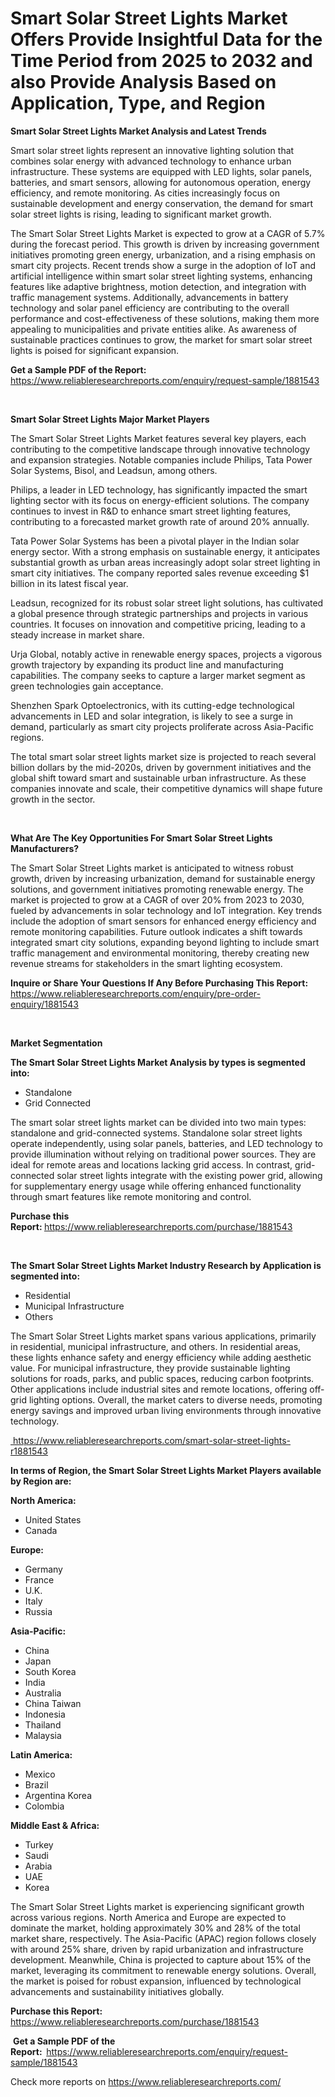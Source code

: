 <p><h1>Smart Solar Street Lights Market Offers Provide Insightful Data for the Time Period from 2025 to 2032 and also Provide Analysis Based on Application, Type, and Region</h1></p><p><strong>Smart Solar Street Lights Market Analysis and Latest Trends</strong></p>
<p><p>Smart solar street lights represent an innovative lighting solution that combines solar energy with advanced technology to enhance urban infrastructure. These systems are equipped with LED lights, solar panels, batteries, and smart sensors, allowing for autonomous operation, energy efficiency, and remote monitoring. As cities increasingly focus on sustainable development and energy conservation, the demand for smart solar street lights is rising, leading to significant market growth.</p><p>The Smart Solar Street Lights Market is expected to grow at a CAGR of 5.7% during the forecast period. This growth is driven by increasing government initiatives promoting green energy, urbanization, and a rising emphasis on smart city projects. Recent trends show a surge in the adoption of IoT and artificial intelligence within smart solar street lighting systems, enhancing features like adaptive brightness, motion detection, and integration with traffic management systems. Additionally, advancements in battery technology and solar panel efficiency are contributing to the overall performance and cost-effectiveness of these solutions, making them more appealing to municipalities and private entities alike. As awareness of sustainable practices continues to grow, the market for smart solar street lights is poised for significant expansion.</p></p>
<p><strong>Get a Sample PDF of the Report:&nbsp;</strong> <a href="https://www.reliableresearchreports.com/enquiry/request-sample/1881543?utm_campaign=2593&utm_medium=2&utm_source=Github&utm_content=ia&utm_term=23022025&utm_id=smart-solar-street-lights">https://www.reliableresearchreports.com/enquiry/request-sample/1881543</a></p>
<p>&nbsp;</p>
<p><strong>Smart Solar Street Lights Major Market Players</strong></p>
<p><p>The Smart Solar Street Lights Market features several key players, each contributing to the competitive landscape through innovative technology and expansion strategies. Notable companies include Philips, Tata Power Solar Systems, Bisol, and Leadsun, among others.</p><p>Philips, a leader in LED technology, has significantly impacted the smart lighting sector with its focus on energy-efficient solutions. The company continues to invest in R&D to enhance smart street lighting features, contributing to a forecasted market growth rate of around 20% annually.</p><p>Tata Power Solar Systems has been a pivotal player in the Indian solar energy sector. With a strong emphasis on sustainable energy, it anticipates substantial growth as urban areas increasingly adopt solar street lighting in smart city initiatives. The company reported sales revenue exceeding $1 billion in its latest fiscal year.</p><p>Leadsun, recognized for its robust solar street light solutions, has cultivated a global presence through strategic partnerships and projects in various countries. It focuses on innovation and competitive pricing, leading to a steady increase in market share.</p><p>Urja Global, notably active in renewable energy spaces, projects a vigorous growth trajectory by expanding its product line and manufacturing capabilities. The company seeks to capture a larger market segment as green technologies gain acceptance.</p><p>Shenzhen Spark Optoelectronics, with its cutting-edge technological advancements in LED and solar integration, is likely to see a surge in demand, particularly as smart city projects proliferate across Asia-Pacific regions.</p><p>The total smart solar street lights market size is projected to reach several billion dollars by the mid-2020s, driven by government initiatives and the global shift toward smart and sustainable urban infrastructure. As these companies innovate and scale, their competitive dynamics will shape future growth in the sector.</p></p>
<p>&nbsp;</p>
<p><strong>What Are The Key Opportunities For Smart Solar Street Lights Manufacturers?</strong></p>
<p><p>The Smart Solar Street Lights market is anticipated to witness robust growth, driven by increasing urbanization, demand for sustainable energy solutions, and government initiatives promoting renewable energy. The market is projected to grow at a CAGR of over 20% from 2023 to 2030, fueled by advancements in solar technology and IoT integration. Key trends include the adoption of smart sensors for enhanced energy efficiency and remote monitoring capabilities. Future outlook indicates a shift towards integrated smart city solutions, expanding beyond lighting to include smart traffic management and environmental monitoring, thereby creating new revenue streams for stakeholders in the smart lighting ecosystem.</p></p>
<p><strong>Inquire or Share Your Questions If Any Before Purchasing This Report:</strong> <a href="https://www.reliableresearchreports.com/enquiry/pre-order-enquiry/1881543?utm_campaign=2593&utm_medium=2&utm_source=Github&utm_content=ia&utm_term=23022025&utm_id=smart-solar-street-lights">https://www.reliableresearchreports.com/enquiry/pre-order-enquiry/1881543</a></p>
<p>&nbsp;</p>
<p><strong>Market Segmentation</strong></p>
<p><strong>The Smart Solar Street Lights Market Analysis by types is segmented into:</strong></p>
<p><ul><li>Standalone</li><li>Grid Connected</li></ul></p>
<p><p>The smart solar street lights market can be divided into two main types: standalone and grid-connected systems. Standalone solar street lights operate independently, using solar panels, batteries, and LED technology to provide illumination without relying on traditional power sources. They are ideal for remote areas and locations lacking grid access. In contrast, grid-connected solar street lights integrate with the existing power grid, allowing for supplementary energy usage while offering enhanced functionality through smart features like remote monitoring and control.</p></p>
<p><strong>Purchase this Report:&nbsp;</strong><a href="https://www.reliableresearchreports.com/purchase/1881543?utm_campaign=2593&utm_medium=2&utm_source=Github&utm_content=ia&utm_term=23022025&utm_id=smart-solar-street-lights">https://www.reliableresearchreports.com/purchase/1881543</a></p>
<p>&nbsp;</p>
<p><strong>The Smart Solar Street Lights Market Industry Research by Application is segmented into:</strong></p>
<p><ul><li>Residential</li><li>Municipal Infrastructure</li><li>Others</li></ul></p>
<p><p>The Smart Solar Street Lights market spans various applications, primarily in residential, municipal infrastructure, and others. In residential areas, these lights enhance safety and energy efficiency while adding aesthetic value. For municipal infrastructure, they provide sustainable lighting solutions for roads, parks, and public spaces, reducing carbon footprints. Other applications include industrial sites and remote locations, offering off-grid lighting options. Overall, the market caters to diverse needs, promoting energy savings and improved urban living environments through innovative technology.</p></p>
<p><a href="https://www.reliableresearchreports.com/smart-solar-street-lights-r1881543?utm_campaign=2593&utm_medium=2&utm_source=Github&utm_content=ia&utm_term=23022025&utm_id=smart-solar-street-lights">&nbsp;https://www.reliableresearchreports.com/smart-solar-street-lights-r1881543</a></p>
<p><strong>In terms of Region, the Smart Solar Street Lights Market Players available by Region are:</strong></p>
<p>
    <p> <strong> North America: </strong>
        <ul>
            <li>United States</li>
            <li>Canada</li>
        </ul>
        </p> 
    <p> <strong> Europe: </strong>
        <ul>
            <li>Germany</li>
            <li>France</li>
            <li>U.K.</li>
            <li>Italy</li>
            <li>Russia</li>
        </ul>
        </p> 
    <p> <strong> Asia-Pacific: </strong>
        <ul>
            <li>China</li>
            <li>Japan</li>
            <li>South Korea</li>
            <li>India</li>
            <li>Australia</li>
            <li>China Taiwan</li>
            <li>Indonesia</li>
            <li>Thailand</li>
            <li>Malaysia</li>
        </ul>
        </p> 
    <p> <strong> Latin America: </strong>
        <ul>
            <li>Mexico</li>
            <li>Brazil</li>
            <li>Argentina Korea</li>
            <li>Colombia</li>
        </ul>
        </p> 
    <p> <strong> Middle East & Africa: </strong>
        <ul>
            <li>Turkey</li>
            <li>Saudi</li>
            <li>Arabia</li>
            <li>UAE</li>
            <li>Korea</li>
        </ul>
    </p>
    </p>
<p><p>The Smart Solar Street Lights market is experiencing significant growth across various regions. North America and Europe are expected to dominate the market, holding approximately 30% and 28% of the total market share, respectively. The Asia-Pacific (APAC) region follows closely with around 25% share, driven by rapid urbanization and infrastructure development. Meanwhile, China is projected to capture about 15% of the market, leveraging its commitment to renewable energy solutions. Overall, the market is poised for robust expansion, influenced by technological advancements and sustainability initiatives globally.</p></p>
<p><strong>Purchase this Report: </strong><a href="https://www.reliableresearchreports.com/purchase/1881543?utm_campaign=2593&utm_medium=2&utm_source=Github&utm_content=ia&utm_term=23022025&utm_id=smart-solar-street-lights">https://www.reliableresearchreports.com/purchase/1881543</a></p>
<p>&nbsp;<strong>Get a Sample PDF of the Report:&nbsp;&nbsp;</strong><a href="https://www.reliableresearchreports.com/enquiry/request-sample/1881543?utm_campaign=2593&utm_medium=2&utm_source=Github&utm_content=ia&utm_term=23022025&utm_id=smart-solar-street-lights">https://www.reliableresearchreports.com/enquiry/request-sample/1881543</a></p>
<p><strong></strong></p>
<p>Check more reports on <a href="https://www.reliableresearchreports.com/?utm_campaign=2593&utm_medium=2&utm_source=Github&utm_content=ia&utm_term=23022025&utm_id=smart-solar-street-lights">https://www.reliableresearchreports.com/</a></p>
